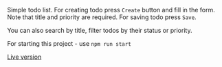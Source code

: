 Simple todo list.
For creating todo press ```Create``` button and fill in the form. Note that title and priority are required. For saving todo press ```Save```.

You can also search by title, filter todos by their status or priority.

For starting this project - use ```npm run start```

[Live version](https://zheniaslius.github.io/todo-list/)

